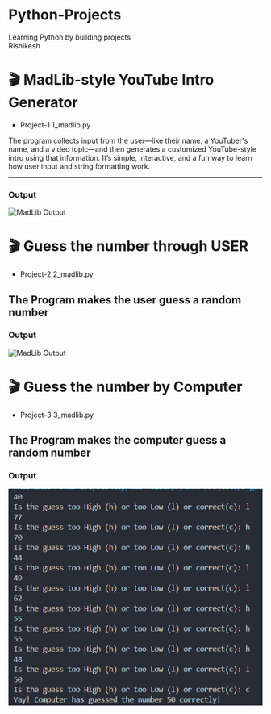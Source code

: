 # Python-Projects
Learning Python by building projects 
<br>
Rishikesh 

# 🎬 MadLib-style YouTube Intro Generator 
- Project-1 1_madlib.py

The program collects input from the user—like their name, a YouTuber's name, and a video topic—and then generates a customized YouTube-style intro using that information. It’s simple, interactive, and a fun way to learn how user input and string formatting work.

---

### Output 

![MadLib Output](./images/madlib.png)

# 🎬 Guess the number through USER  
- Project-2 2_madlib.py

The Program makes the user guess a random number 
---

### Output 

![MadLib Output](./images/guess_the_number_user.png)

# 🎬 Guess the number by Computer  
- Project-3 3_madlib.py

The Program makes the computer guess a random number 
---

### Output 

![MadLib Output](./images/guess_the_number_comp.png)
